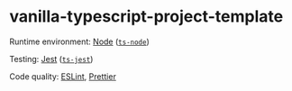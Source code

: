 # vanilla-typescript-project-template

Runtime environment: [Node](https://nodejs.org/en/) ([`ts-node`](https://www.npmjs.com/package/ts-node))

Testing: [Jest](https://jestjs.io/) ([`ts-jest`](https://www.npmjs.com/package/ts-jest))

Code quality: [ESLint](https://eslint.org/), [Prettier](https://prettier.io/)
